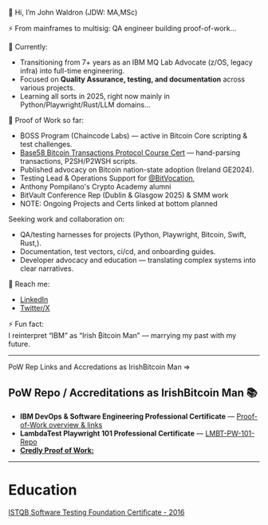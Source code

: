 👋 Hi, I’m John Waldron (JDW: MA,MSc)

⚡ From mainframes to multisig: QA engineer building proof-of-work...  

🌱 Currently:  
- Transitioning from 7+ years as an IBM MQ Lab Advocate (z/OS, legacy infra) into full-time engineering.  
- Focused on **Quality Assurance, testing, and documentation** across various projects.  
- Learning all sorts in 2025, right now mainly in Python/Playwright/Rust/LLM domains...

🔭 Proof of Work so far:  
- ₿OSS Program (Chaincode Labs) — active in Bitcoin Core scripting & test challenges.  
- [Base58 Bitcoin Transactions Protocol Course Cert](https://ude.my/UC-d2ff4ec3-61b3-41c7-90c5-837e10508e9a) — hand-parsing transactions, P2SH/P2WSH scripts.  
- Published advocacy on Bitcoin nation-state adoption (Ireland GE2024).  
- Testing Lead & Operations Support for [@BitVocation](https://github.com/BitvocationBot), 
- Anthony Pompilano's Crypto Academy alumni
- BitVault Conference Rep (Dublin & Glasgow 2025) & SMM work
- NOTE: Ongoing Projects and Certs linked at bottom planned  

Seeking work and collaboration on:  
- QA/testing harnesses for projects (Python, Playwright, Bitcoin, Swift, Rust,).  
- Documentation, test vectors, ci/cd, and onboarding guides.  
- Developer advocacy and education — translating complex systems into clear narratives.  

💬 Reach me:  
- [LinkedIn](https://www.linkedin.com/in/johndtwaldron/)  
- [Twitter/X](https://twitter.com/johndtwaldron)  

⚡ Fun fact:  
I reinterpret “IBM” as “Irish ₿itcoin Man” — marrying my past with my future. 

---

PoW Rep Links and Accredations as IrishBitcoin Man => 

## PoW Repo / Accreditations as IrishBitcoin Man 📚

- **IBM DevOps & Software Engineering Professional Certificate** — [Proof-of-Work overview & links](./JDW.DevOps_Pro_Cert.md)
- **LambdaTest Playwright 101 Professional Certificate** — [LMBT-PW-101-Repo](https://github.com/johndtwaldron/playwright-101-lambdatest-JDW)
- **[Credly Proof of Work:](https://www.credly.com/users/john-waldron)**


---

# <book emoji> Education 
[ISTQB Software Testing Foundation Certificate - 2016](https://www.linkedin.com/company/357877?trk=prof-certification-org_name&lipi=urn%3Ali%3Apage%3Ad_flagship3_profile_view_base_certifications_details%3BAXOHsn7BQWKhcGet%2B7VwIA%3D%3D)
